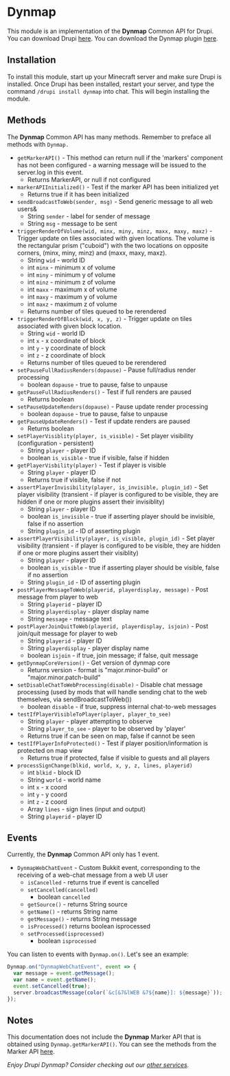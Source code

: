 # Dynmap
This module is an implementation of the **Dynmap** Common API for Drupi.
You can download Drupi [here](https://stacket.net/drupi).
You can download the Dynmap plugin [here](https://github.com/webbukkit/dynmap/releases).

## Installation
To install this module, start up your Minecraft server and make sure Drupi is installed.
Once Drupi has been installed, restart your server, and type the command `/drupi install dynmap` into chat.
This will begin installing the module.

## Methods
The **Dynmap** Common API has many methods.
Remember to preface all methods with `Dynmap.`

+ `getMarkerAPI()` - This method can return null if the 'markers' component has not been configured - a warning message will be issued to the server.log in this event.
  -  Returns MarkerAPI, or null if not configured
+ `markerAPIInitialized()` - Test if the marker API has been initialized yet
  -  Returns true if it has been initialized
+ `sendBroadcastToWeb(sender, msg)` - Send generic message to all web users&
  -  String `sender` - label for sender of message
  -  String `msg` - message to be sent
+ `triggerRenderOfVolume(wid, minx, miny, minz, maxx, maxy, maxz)` - Trigger update on tiles associated with given locations. The volume is the rectangular prism ("cuboid") with the two locations on opposite corners, (minx, miny, minz) and (maxx, maxy, maxz).
  - String `wid` - world ID
  - int `minx` - minimum x of volume
  - int `miny` - minimum y of volume
  - int `minz` - minimum z of volume
  - int `maxx` - maximum x of volume
  - int `maxy` - maximum y of volume
  - int `maxz` - maximum z of volume
  - Returns number of tiles queued to be rerendered
+ `triggerRenderOfBlock(wid, x, y, z)` - Trigger update on tiles associated with given block location.
  - String `wid` - world ID
  - int `x` - x coordinate of block
  - int `y` - y coordinate of block
  - int `z` - z coordinate of block
  - Returns number of tiles queued to be rerendered
+ `setPauseFullRadiusRenders(dopause)` - Pause full/radius render processing
  - boolean `dopause` - true to pause, false to unpause
+ `getPauseFullRadiusRenders()` - Test if full renders are paused
  - Returns boolean
+ `setPauseUpdateRenders(dopause)` - Pause update render processing
  - boolean `dopause` - true to pause, false to unpause
+ `getPauseUpdateRenders()` - Test if update renders are paused
  - Returns boolean
+ `setPlayerVisiblity(player, is_visible)` - Set player visibility (configuration - persistent)
  - String `player` - player ID
  - boolean `is_visible` - true if visible, false if hidden
+ `getPlayerVisbility(player)` - Test if player is visible
  - String `player` - player ID
  - Returns true if visible, false if not
+ `assertPlayerInvisibility(player, is_invisible, plugin_id)` - Set player visibility (transient - if player is configured to be visible, they are hidden if one or more plugins assert their invisiblity)
  - String `player` - player ID
  - boolean `is_invisible` - true if asserting player should be invisible, false if no assertion
  - String `plugin_id` - ID of asserting plugin
+ `assertPlayerVisibility(player, is_visible, plugin_id)` - Set player visibility (transient - if player is configured to be visible, they are hidden if one or more plugins assert their visiblity)
  - String `player` - player ID
  - boolean `is_visible` - true if asserting player should be visible, false if no assertion
  - String `plugin_id` - ID of asserting plugin
+ `postPlayerMessageToWeb(playerid, playerdisplay, message)` - Post message from player to web
  - String `playerid` - player ID
  - String `playerdisplay` - player display name
  - String `message` - message text
+ `postPlayerJoinQuitToWeb(playerid, playerdisplay, isjoin)` - Post join/quit message for player to web
  - String `playerid` - player ID
  - String `playerdisplay` - player display name
  - boolean `isjoin` - if true, join message; if false, quit message
+ `getDynmapCoreVersion()` - Get version of dynmap core
  - Returns version - format is "major.minor-build" or "major.minor.patch-build"
+ `setDisableChatToWebProcessing(disable)` - Disable chat message processing (used by mods that will handle sending chat to the web themselves, via sendBroadcastToWeb())
  - boolean `disable` - if true, suppress internal chat-to-web messages
+ `testIfPlayerVisibleToPlayer(player, player_to_see)`
  - String `player` - player attempting to observe
  - String `player_to_see` - player to be observed by 'player'
  - Returns true if can be seen on map, false if cannot be seen
+ `testIfPlayerInfoProtected()` - Test if player position/information is protected on map view
  - Returns true if protected, false if visible to guests and all players
+ `processSignChange(blkid, world, x, y, z, lines, playerid)`
  - int `blkid` - block ID
  - String `world` - world name
  - int `x` - x coord
  - int `y` - y coord
  - int `z` - z coord
  - Array `lines` - sign lines (input and output)
  - String `playerid` - player ID

## Events
Currently, the **Dynmap** Common API only has 1 event.
+ `DynmapWebChatEvent` - Custom Bukkit event, corresponding to the receiving of a web-chat message from a web UI user
  - `isCancelled` - returns true if event is cancelled
  - `setCancelled(cancelled)`
    - boolean `cancelled`
  - `getSource()` - returns String source
  - `getName()` - returns String name
  - `getMessage()` - returns String message
  - `isProcessed()` returns boolean isprocessed
  - `setProcessed(isprocessed)`
    - boolean `isprocessed`

You can listen to events with `Dynmap.on()`. Let's see an example:
```js
Dynmap.on("DynmapWebChatEvent", event => {
  var message = event.getMessage();
  var name = event.getName();
  event.setCancelled(true);
  server.broadcastMessage(color(`&c[&7&lWEB &7${name}]: ${message}`));
});
```

## Notes
This documentation does not include the **Dynmap** Marker API that is obtained using `Dynmap.getMarkerAPI()`.
You can see the methods from the Marker API [here](https://github.com/webbukkit/dynmap/blob/v3.0/DynmapCoreAPI/src/main/java/org/dynmap/markers/MarkerAPI.java).

*Enjoy Drupi Dynmap? Consider checking out our [other services](https://satellyte.net).*
